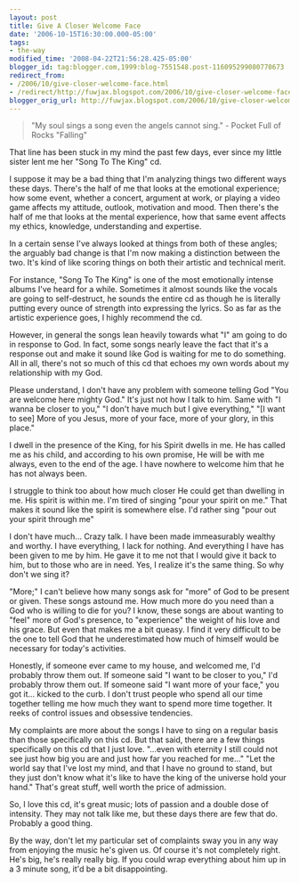 ```yaml
---
layout: post
title: Give A Closer Welcome Face
date: '2006-10-15T16:30:00.000-05:00'
tags:
- the-way
modified_time: '2008-04-22T21:56:28.425-05:00'
blogger_id: tag:blogger.com,1999:blog-7551548.post-116095299080770673
redirect_from: 
- /2006/10/give-closer-welcome-face.html
- /redirect/http://fuwjax.blogspot.com/2006/10/give-closer-welcome-face.html
blogger_orig_url: http://fuwjax.blogspot.com/2006/10/give-closer-welcome-face.html
---
```


> "My soul sings a song even the angels cannot sing." - Pocket Full of Rocks "Falling"

That line has been stuck in my mind the past few days, ever since my little sister lent me her "Song To The King" cd.

I suppose it may be a bad thing that I'm analyzing things two different ways these days.  There's the half of me that looks at the emotional experience; how some event, whether a concert, argument at work, or playing a video game affects my attitude, outlook, motivation and mood.  Then there's the half of me that looks at the mental experience, how that same event affects my ethics, knowledge, understanding and expertise.

In a certain sense I've always looked at things from both of these angles; the arguably bad change is that I'm now making a distinction between the two.  It's kind of like scoring things on both their artistic and technical merit.

For instance, "Song To The King" is one of the most emotionally intense albums I've heard for a while.  Sometimes it almost sounds like the vocals are going to self-destruct, he sounds the entire cd as though he is literally putting every ounce of strength into expressing the lyrics.  So as far as the artistic experience goes, I highly recommend the cd.

However, in general the songs lean heavily towards what "I" am going to do in response to God.  In fact, some songs nearly leave the fact that it's a response out and make it sound like God is waiting for me to do something.  All in all, there's not so much of this cd that echoes my own words about my relationship with my God.

Please understand, I don't have any problem with someone telling God "You are welcome here mighty God."  It's just not how I talk to him.  Same with "I wanna be closer to you," "I don't have much but I give everything," "\[I want to see] More of you Jesus, more of your face, more of your glory, in this place."

I dwell in the presence of the King, for his Spirit dwells in me.  He has called me as his child, and according to his own promise, He will be with me always, even to the end of the age.  I have nowhere to welcome him that he has not always been.  

I struggle to think too about how much closer He could get than dwelling in me.  His spirit is within me.  I'm tired of singing "pour your spirit on me."  That makes it sound like the spirit is somewhere else.  I'd rather sing "pour out your spirit through me"

I don't have much... Crazy talk.  I have been made immeasurably wealthy and worthy.  I have everything, I lack for nothing.  And everything I have has been given to me by him.  He gave it to me not that I would give it back to him, but to those who are in need.  Yes, I realize it's the same thing.  So why don't we sing it?

"More;" I can't believe how many songs ask for "more" of God to be present or given.  These songs astound me.  How much more do you need than a God who is willing to die for you?  I know, these songs are about wanting to "feel" more of God's presence, to "experience" the weight of his love and his grace.  But even that makes me a bit queasy.  I find it very difficult to be the one to tell God that he underestimated how much of himself would be necessary for today's activities.

Honestly, if someone ever came to my house, and welcomed me, I'd probably throw them out.  If someone said "I want to be closer to you," I'd probably throw them out.  If someone said "I want more of your face," you got it... kicked to the curb.  I don't trust people who spend all our time together telling me how much they want to spend more time together.  It reeks of control issues and obsessive tendencies.  

My complaints are more about the songs I have to sing on a regular basis than those specifically on this cd.  But that said, there are a few things specifically on this cd that I just love.  "...even with eternity I still could not see just how big you are and just how far you reached for me..." "Let the world say that I've lost my mind, and that I have no ground to stand, but they just don't know what it's like to have the king of the universe hold your hand."  That's great stuff, well worth the price of admission.

So, I love this cd, it's great music; lots of passion and a double dose of intensity.  They may not talk like me, but these days there are few that do.  Probably a good thing.

By the way, don't let my particular set of complaints sway you in any way from enjoying the music he's given us.  Of course it's not completely right.  He's big, he's really really big.  If you could wrap everything about him up in a 3 minute song, it'd be a bit disappointing.